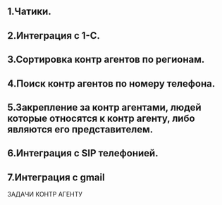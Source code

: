 ## 1.Чатики.
## 2.Интеграция с 1-С.
## 3.Сортировка контр агентов по регионам.
## 4.Поиск контр агентов по номеру телефона.
## 5.Закрепление за контр агентами, людей которые относятся к контр агенту, либо являются его представителем.
## 6.Интеграция с SIP телефонией.
## 7.Интеграция с gmail

ЗАДАЧИ КОНТР АГЕНТУ